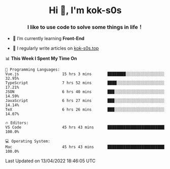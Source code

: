 <h1 align="center">Hi 👋, I'm kok-s0s</h1>
<h3 align="center">I like to use code to solve some things in life！</h3>

- 🌱 I’m currently learning **Front-End**

- 📝 I regularly write articles on [kok-s0s.top](https://kok-s0s.top/)



<!--START_SECTION:waka-->
📊 **This Week I Spent My Time On** 

```text
💬 Programming Languages: 
Vue.js                   15 hrs 3 mins       ████████░░░░░░░░░░░░░░░░░   32.95% 
TypeScript               7 hrs 52 mins       ████░░░░░░░░░░░░░░░░░░░░░   17.21% 
JSON                     6 hrs 40 mins       ███░░░░░░░░░░░░░░░░░░░░░░   14.59% 
JavaScript               6 hrs 27 mins       ███░░░░░░░░░░░░░░░░░░░░░░   14.14% 
TeX                      6 hrs 26 mins       ███░░░░░░░░░░░░░░░░░░░░░░   14.07%

🔥 Editors: 
VS Code                  45 hrs 43 mins      █████████████████████████   100.0%

💻 Operating System: 
Mac                      45 hrs 43 mins      █████████████████████████   100.0%

```


 Last Updated on 13/04/2022 18:46:05 UTC
<!--END_SECTION:waka-->
